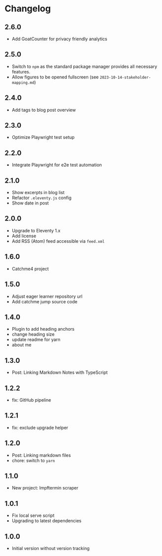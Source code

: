# Changelog

## 2.6.0

- Add GoatCounter for privacy friendly analytics

## 2.5.0

- Switch to `npm` as the standard package manager provides all necessary features.
- Allow figures to be opened fullscreen (see `2023-10-14-stakeholder-mapping.md`)

## 2.4.0

- Add tags to blog post overview

## 2.3.0

- Optimize Playwright test setup

## 2.2.0

- Integrate Playwright for e2e test automation

## 2.1.0

- Show excerpts in blog list
- Refactor `.eleventy.js` config
- Show date in post

## 2.0.0

- Upgrade to Eleventy 1.x
- Add license
- Add RSS (Atom) feed accessible via `feed.xml`

## 1.6.0

- Catchme4 project

## 1.5.0

- Adjust eager learner repository url
- Add catchme jump source code

## 1.4.0

- Plugin to add heading anchors
- change heading size
- update readme for yarn
- about me

## 1.3.0

- Post: Linking Markdown Notes with TypeScript

## 1.2.2

- fix: GitHub pipeline

## 1.2.1

- fix: exclude upgrade helper

## 1.2.0

- Post: Linking markdown files
- chore: switch to `yarn`

## 1.1.0

- New project: Impftermin scraper

## 1.0.1

- Fix local serve script
- Upgrading to latest dependencies

## 1.0.0

- Initial version without version tracking
